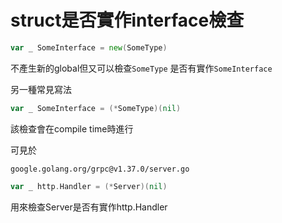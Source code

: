 # struct是否實作interface檢查

```go
var _ SomeInterface = new(SomeType)
```

不產生新的global但又可以檢查`SomeType` 是否有實作`SomeInterface`

另一種常見寫法

```go
var _ SomeInterface = (*SomeType)(nil)
```

該檢查會在compile time時進行

可見於

`google.golang.org/grpc@v1.37.0/server.go`

```go
var _ http.Handler = (*Server)(nil)
```

用來檢查Server是否有實作http.Handler
